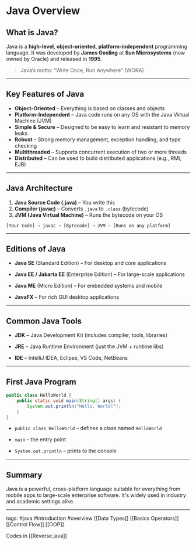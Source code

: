 # Java Overview

## What is Java?

Java is a **high-level**, **object-oriented**, **platform-independent** programming language. It was developed by **James Gosling** at **Sun Microsystems** (now owned by Oracle) and released in **1995**.

> Java’s motto: “Write Once, Run Anywhere” (WORA)

---

## Key Features of Java

- **Object-Oriented** – Everything is based on classes and objects
- **Platform-Independent** – Java code runs on any OS with the Java Virtual Machine (JVM)
- **Simple & Secure** – Designed to be easy to learn and resistant to memory leaks
- **Robust** – Strong memory management, exception handling, and type checking
- **Multithreaded** – Supports concurrent execution of two or more threads
- **Distributed** – Can be used to build distributed applications (e.g., RMI, EJB)

---

## Java Architecture

1. **Java Source Code (.java)** – You write this
2. **Compiler (javac)** – Converts `.java` to `.class` (bytecode)
3. **JVM (Java Virtual Machine)** – Runs the bytecode on your OS

```text
[Your Code] → javac → [Bytecode] → JVM → [Runs on any platform]
````

---

## Editions of Java

- **Java SE** (Standard Edition) – For desktop and core applications
    
- **Java EE / Jakarta EE** (Enterprise Edition) – For large-scale applications
    
- **Java ME** (Micro Edition) – For embedded systems and mobile
    
- **JavaFX** – For rich GUI desktop applications
    

---

## Common Java Tools

- **JDK** – Java Development Kit (includes compiler, tools, libraries)
    
- **JRE** – Java Runtime Environment (just the JVM + runtime libs)
    
- **IDE** – IntelliJ IDEA, Eclipse, VS Code, NetBeans
    

---

## First Java Program

```java
public class HelloWorld {
    public static void main(String[] args) {
        System.out.println("Hello, World!");
    }
}
```

- `public class HelloWorld` – defines a class named `HelloWorld`
    
- `main` – the entry point
    
- `System.out.println` – prints to the console
    

---

## Summary

Java is a powerful, cross-platform language suitable for everything from mobile apps to large-scale enterprise software. It's widely used in industry and academic settings alike.

---

tags: #java #introduction #overview
[[Data Types]] [[Basics Operators]] [[Control Flow]] [[OOP]]

Codes in [[Reverse.java]]
